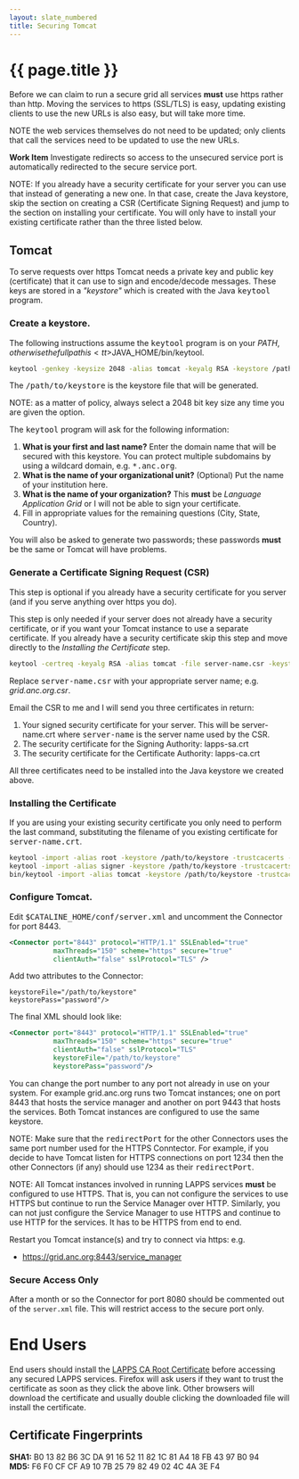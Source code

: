 ```yaml
---
layout: slate_numbered
title: Securing Tomcat
---
```


# {{ page.title }}

Before we can claim to run a secure grid all services **must** use https rather than 
http.  Moving the services to https (SSL/TLS) is easy, updating existing clients to use 
the new URLs is also easy, but will take more time.

<div class="note">
<p>
<span class="red">NOTE</span> the web services themselves do not need to be updated; only 
clients that call the services need to be updated to use the new URLs.
</p>
<p>
<strong>Work Item</strong> Investigate redirects so access to the unsecured service port is 
automatically redirected to the secure service port.
</p>
</div>

<div class="note">
<span class="red">NOTE:</span> If you already have a security certificate for your server 
you can use that instead of generating a new one. In that case, create the Java keystore, skip
the section on creating a CSR (Certificate Signing Request) and jump to the section on
installing your certificate.  You will only have to install your existing certificate rather 
than the three listed below.
</div>

## Tomcat

To serve requests over https Tomcat needs a private key and public key (certificate) that 
it can use to sign and encode/decode messages.  These keys are stored in a *"keystore"* 
which is created with the Java <tt>keytool</tt> program.

### Create a keystore.  

The following instructions assume the <tt>keytool</tt> program is on your $PATH, 
otherwise the full path is <tt>$JAVA_HOME/bin/keytool</tt>. 

```bash
keytool -genkey -keysize 2048 -alias tomcat -keyalg RSA -keystore /path/to/keystore
```

The <tt>/path/to/keystore</tt> is the keystore file that will be generated.

<div class="note">
<span class="red">NOTE:</span> as a matter of policy, always select a 2048 bit key size
any time you are given the option.
</div>

The <tt>keytool</tt> program will ask for the following information:

1. **What is your first and last name?** Enter the domain name that will be secured with
this keystore.  You can protect multiple subdomains by using a wildcard domain, e.g. <tt>*.anc.org</tt>.
1. **What is the name of your organizational unit?** (Optional) Put the name of your
institution here.
1. **What is the name of your organization?** This **must** be *Language Application Grid*
or I will not be able to sign your certificate.
1. Fill in appropriate values for the remaining questions (City, State, Country).

You will also be asked to generate two passwords;
these passwords **must** be the same or Tomcat will have problems.

### Generate a Certificate Signing Request (CSR)

This step is optional if you already have a security certificate for you server (and if 
you serve anything over https you do).

This step is only needed if your server does not already have a security certificate, or if
you want your Tomcat instance to use a separate certificate.  If you already have a security
certificate skip this step and move directly to the *Installing the Certificate* step.

```bash
keytool -certreq -keyalg RSA -alias tomcat -file server-name.csr -keystore /path/to/keystore
```

Replace <tt>server-name.csr</tt> with your appropriate server name; e.g. *grid.anc.org.csr*.

Email the CSR to me and I will send you three certificates in return:

1. Your signed security certificate for your server. This will be server-name.crt where
<tt>server-name</tt> is the server name used by the CSR.
1. The security certificate for the Signing Authority: lapps-sa.crt
1. The security certificate for the Certificate Authority: lapps-ca.crt

All three certificates need to be installed into the Java keystore we created above.

### Installing the Certificate

If you are using your existing security certificate you only need to perform the last command,
substituting the filename of you existing certificate for <tt>server-name.crt</tt>.

```bash
keytool -import -alias root -keystore /path/to/keystore -trustcacerts -file lapps-ca.crt
keytool -import -alias signer -keystore /path/to/keystore -trustcacerts -file lapps-sa.crt
bin/keytool -import -alias tomcat -keystore /path/to/keystore -trustcacerts -file server-name.crt
```

### Configure Tomcat. 

Edit <tt>$CATALINE_HOME/conf/server.xml</tt> and uncomment the Connector for port 8443. 

```xml
<Connector port="8443" protocol="HTTP/1.1" SSLEnabled="true"
		   maxThreads="150" scheme="https" secure="true"
		   clientAuth="false" sslProtocol="TLS" />
```

Add two attributes to the Connector:

```
keystoreFile="/path/to/keystore"
keystorePass="password"/>
```

The final XML should look like:

```xml
<Connector port="8443" protocol="HTTP/1.1" SSLEnabled="true"
		   maxThreads="150" scheme="https" secure="true"
		   clientAuth="false" sslProtocol="TLS" 
		   keystoreFile="/path/to/keystore"
		   keystorePass="password"/>
```

You can change the port number to any port not already in use on your system.  For example grid.anc.org runs
two Tomcat instances; one on port 8443 that hosts the service manager and another on port
9443 that hosts the services. Both Tomcat instances are configured to use the same keystore.

<div class="note">
<p><span class="red">NOTE:</span> Make sure that the <tt>redirectPort</tt> for the other
Connectors uses the same port number used for the HTTPS Conntector. For example, if you decide
to have Tomcat listen for HTTPS connections on port 1234 then the other Connectors (if any)
should use 1234 as their <tt>redirectPort</tt>.</p>

<p>
<span class="red">NOTE:</span> All Tomcat instances involved in running LAPPS services <strong>must</strong> be
configured to use HTTPS.  That is, you can not configure the services to use HTTPS but continue
to run the Service Manager over HTTP.  Similarly, you can not just configure the Service
Manager to use HTTPS and continue to use HTTP for the services.  It has to be HTTPS from end 
to end.
</p>
</div>

Restart you Tomcat instance(s) and try to connect via https: e.g.
* https://grid.anc.org:8443/service_manager

### Secure Access Only

After a month or so the Connector for port 8080 should be commented out of the `server.xml`
file.  This will restrict access to the secure port only.

# End Users

End users should install the [LAPPS CA Root Certificate](http://www.anc.org/downloads/lapps-ca.crt)
 before accessing any secured LAPPS services. Firefox will ask users if they want to trust 
 the certificate as soon as they click the above link.  Other browsers will download the certificate
 and usually double clicking the downloaded file will install the certificate.

## Certificate Fingerprints

**SHA1:** B0 13 82 B6 3C DA 91 16 52 11 82 1C 81 A4 18 FB 43 97 B0 94<br/>
**MD5:** F6 F0 CF CF A9 10 7B 25 79 82 49 02 4C 4A 3E F4
